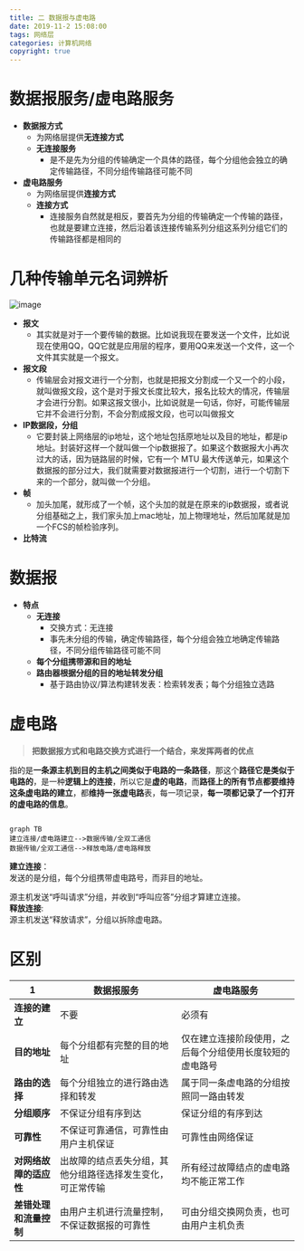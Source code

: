 ```yaml
---
title: 二 数据报与虚电路
date: 2019-11-2 15:08:00
tags: 网络层
categories: 计算机网络
copyright: true
---
```

# 数据报服务/虚电路服务
- **数据报方式**
    - 为网络层提供**无连接方式**
    - **无连接服务**
        - 是不是先为分组的传输确定一个具体的路径，每个分组他会独立的确定传输路径，不同分组传输路径可能不同
- **虚电路服务**    
    - 为网络层提供**连接方式**
    - **连接方式**
        - 连接服务自然就是相反，要首先为分组的传输确定一个传输的路径，也就是要建立连接，然后沿着该连接传输系列分组这系列分组它们的传输路径都是相同的
	
<!--more-->
# 几种传输单元名词辨析 
![image](https://note.youdao.com/yws/public/resource/359e08a52f64deaac553adb0132327ad/xmlnote/8F5C3AC45AAE4D4D833F928CA79C1063/14019)  
- **报文**
    - 其实就是对于一个要传输的数据。比如说我现在要发送一个文件，比如说现在使用QQ，QQ它就是应用层的程序，要用QQ来发送一个文件，这一个文件其实就是一个报文。
- **报文段**
    -  传输层会对报文进行一个分割，也就是把报文分割成一个又一个的小段，就叫做报文段，这个是对于报文长度比较大，报名比较大的情况，传输层才会进行分割。如果这报文很小，比如说就是一句话，你好，可能传输层它并不会进行分割，不会分割成报文段，也可以叫做报文
- **IP数据段，分组**
    - 它要封装上网络层的ip地址，这个地址包括原地址以及目的地址，都是ip地址。封装好这样一个就叫做一个ip数据报了。如果这个数据报大小再次过大的话，因为链路层的时候，它有一个 MTU 最大传送单元，如果这个数据报的部分过大，我们就需要对数据报进行一个切割，进行一个切割下来的一个部分，就叫做一个分组。
- **帧**
    - 加头加尾，就形成了一个帧，这个头加的就是在原来的ip数据报，或者说分组基础之上，我们家头加上mac地址，加上物理地址，然后加尾就是加一个FCS的帧检验序列。
- **比特流**

# 数据报
 
- **特点**
    - **无连接**
        - 交换方式：无连接 
        - 事先未分组的传输，确定传输路径，每个分组会独立地确定传输路径，不同分组传输路径可能不同
    - **每个分组携带源和目的地址**
    - **路由器根据分组的目的地址转发分组**
        -  基于路由协议/算法构建转发表：检索转发表；每个分组独立选路  

# 虚电路
> **把数据报方式和电路交换方式进行一个结合，来发挥两者的优点**  

指的是**一条源主机到目的主机之间类似于电路的一条路径**，那这个**路径它是类似于电路的**，是一种**逻辑上的连接**，所以它是**虚的电路**，而**路径上的所有节点都要维持这条虚电路的建立**，都**维持一张虚电路**表，每一项记录，**每一项都记录了一个打开的虚电路的信息**。  

```mermaid

graph TB
建立连接/虚电路建立-->数据传输/全双工通信
数据传输/全双工通信-->释放电路/虚电路释放

``` 
**建立连接**：  
发送的是分组，每个分组携带虚电路号，而非目的地址。  
  
源主机发送“呼叫请求”分组，并收到“呼叫应答”分组才算建立连接。  
**释放连接**:  
源主机发送“释放请求”，分组以拆除虚电路。  
# 区别

   1 |  数据报服务 | 虚电路服务
---|---|---|
**连接的建立** | 不要|必须有
**目的地址** | 每个分组都有完整的目的地址|仅在建立连接阶段使用，之后每个分组使用长度较短的虚电路号
**路由的选择** | 每个分组独立的进行路由选择和转发|属于同一条虚电路的分组按照同一路由转发
**分组顺序** | 不保证分组有序到达|保证分组的有序到达 
**可靠性** | 不保证可靠通信，可靠性由用户主机保证|可靠性由网络保证
**对网络故障的适应性** | 出故障的结点丢失分组，其他分组路径选择发生变化，可正常传输|所有经过故障结点的虚电路均不能正常工作
**差错处理和流量控制** | 由用户主机进行流量控制，不保证数据报的可靠性|可由分组交换网负责，也可由用户主机负责




    

